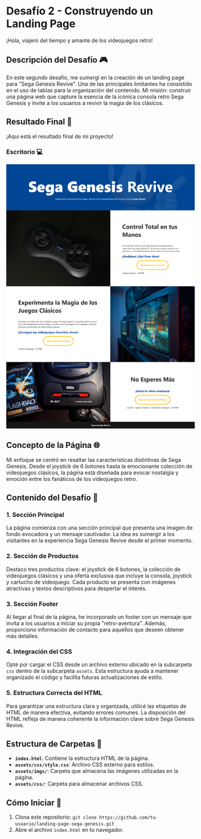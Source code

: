 # Desafío 2 - Construyendo un Landing Page

¡Hola, viajero del tiempo y amante de los videojuegos retro!

## Descripción del Desafío 🎮

En este segundo desafío, me sumergí en la creación de un landing page para "Sega Genesis Revive". Una de las principales limitantes ha consistido en el uso de tablas para la organización del contenido. Mi misión: construir una página web que capture la esencia de la icónica consola retro Sega Genesis y invite a los usuarios a revivir la magia de los clásicos.

## Resultado Final 🎉

¡Aquí está el resultado final de mi proyecto!

### Escritorio 💻
![Captura de pantalla](./Screenshot.png)

## Concepto de la Página 🌐

Mi enfoque se centró en resaltar las características distintivas de Sega Genesis. Desde el joystick de 6 botones hasta la emocionante colección de videojuegos clásicos, la página está diseñada para evocar nostalgia y emoción entre los fanáticos de los videojuegos retro.

## Contenido del Desafío 🚀

### 1. Sección Principal

La página comienza con una sección principal que presenta una imagen de fondo evocadora y un mensaje cautivador. La idea es sumergir a los visitantes en la experiencia Sega Genesis Revive desde el primer momento.

### 2. Sección de Productos

Destaco tres productos clave: el joystick de 6 botones, la colección de videojuegos clásicos y una oferta exclusiva que incluye la consola, joystick y cartucho de videojuego. Cada producto se presenta con imágenes atractivas y textos descriptivos para despertar el interés.

### 3. Sección Footer

Al llegar al final de la página, he incorporado un footer con un mensaje que invita a los usuarios a iniciar su propia "retro-aventura". Además, proporciono información de contacto para aquellos que deseen obtener más detalles.

### 4. Integración del CSS

Opté por cargar el CSS desde un archivo externo ubicado en la subcarpeta `css` dentro de la subcarpeta `assets`. Esta estructura ayuda a mantener organizado el código y facilita futuras actualizaciones de estilo.

### 5. Estructura Correcta del HTML

Para garantizar una estructura clara y organizada, utilicé las etiquetas de HTML de manera efectiva, evitando errores comunes. La disposición del HTML refleja de manera coherente la información clave sobre Sega Genesis Revive.

## Estructura de Carpetas 📁

- **`index.html`**: Contiene la estructura HTML de la página.
- **`assets/css/style.css`**: Archivo CSS externo para estilos.
- **`assets/imgs/`**: Carpeta que almacena las imágenes utilizadas en la página.
- **`assets/css/`**: Carpeta para almacenar archivos CSS.

## Cómo Iniciar 🚀

1. Clona este repositorio: `git clone https://github.com/tu-usuario/landing-page-sega-genesis.git`
2. Abre el archivo `index.html` en tu navegador.
